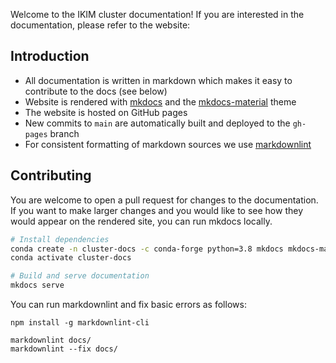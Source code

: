 Welcome to the IKIM cluster documentation! If you are interested in the documentation, please refer to the website:

## Introduction

- All documentation is written in markdown which makes it easy to contribute to the docs (see below)
- Website is rendered with [mkdocs](https://www.mkdocs.org) and the [mkdocs-material](https://squidfunk.github.io/mkdocs-material/) theme
- The website is hosted on GitHub pages
- New commits to `main` are automatically built and deployed to the `gh-pages` branch
- For consistent formatting of markdown sources we use [markdownlint](https://github.com/DavidAnson/markdownlint)

## Contributing

You are welcome to open a pull request for changes to the documentation. If you want to make larger changes and you would like to see how they would appear on the rendered site, you can run mkdocs locally.

```sh
# Install dependencies
conda create -n cluster-docs -c conda-forge python=3.8 mkdocs mkdocs-material
conda activate cluster-docs

# Build and serve documentation
mkdocs serve
```

You can run markdownlint and fix basic errors as follows:

```
npm install -g markdownlint-cli

markdownlint docs/
markdownlint --fix docs/
```
